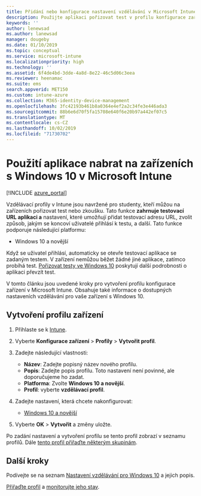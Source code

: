```yaml
---
title: Přidání nebo konfigurace nastavení vzdělávání v Microsoft Intune – Azure | Microsoft Docs
description: Použijte aplikaci pořizovat test v profilu konfigurace zařízení v zařízení s Windows 10 a novějším v Microsoft Intune. Vytvořte konfigurační profil pomocí nastavení vzdělávání a zadejte adresu URL testovací aplikace, vyberte způsob, jakým se uživatelé přihlásí, monitorovat obrazovku během testu a při testování povolí nebo zakáže návrhy textu.
keywords: ''
author: lenewsad
ms.author: lanewsad
manager: dougeby
ms.date: 01/10/2019
ms.topic: conceptual
ms.service: microsoft-intune
ms.localizationpriority: high
ms.technology: ''
ms.assetid: 6f4de4bd-3dde-4a8d-8e22-46c5d06c3eea
ms.reviewer: heenamac
ms.suite: ems
search.appverid: MET150
ms.custom: intune-azure
ms.collection: M365-identity-device-management
ms.openlocfilehash: 3fc42193b461b8a0364e4ef2a2c34fe3e446ada3
ms.sourcegitcommit: 88b6e6d70f5fa15708e640f6e20b97a442ef07c5
ms.translationtype: MT
ms.contentlocale: cs-CZ
ms.lasthandoff: 10/02/2019
ms.locfileid: "71730702"
---
```

# <a name="use-the-take-a-test-app-on-windows-10-devices-in-microsoft-intune"></a>Použití aplikace nabrat na zařízeních s Windows 10 v Microsoft Intune

[!INCLUDE [azure_portal](../includes/azure_portal.md)]

Vzdělávací profily v Intune jsou navržené pro studenty, kteří můžou na zařízeních pořizovat test nebo zkoušku. Tato funkce **zahrnuje testovací URL aplikaci a** nastavení, které umožňují přidat testovací adresu URL, zvolit způsob, jakým se koncoví uživatelé přihlásí k testu, a další. Tato funkce podporuje následující platformu:

- Windows 10 a novější

Když se uživatel přihlásí, automaticky se otevře testovací aplikace se zadaným testem. V zařízení nemůžou běžet žádné jiné aplikace, zatímco probíhá test. [Pořizovat testy ve Windows 10](https://docs.microsoft.com/education/windows/take-tests-in-windows-10) poskytují další podrobnosti o aplikaci převzít test.

V tomto článku jsou uvedené kroky pro vytvoření profilu konfigurace zařízení v Microsoft Intune. Obsahuje také informace o dostupných nastaveních vzdělávání pro vaše zařízení s Windows 10.

## <a name="create-a-device-profile"></a>Vytvoření profilu zařízení

1. Přihlaste se k [Intune](https://go.microsoft.com/fwlink/?linkid=2090973).
2. Vyberte **Konfigurace zařízení** > **Profily** > **Vytvořit profil**.
3. Zadejte následující vlastnosti:

    - **Název**: Zadejte popisný název nového profilu.
    - **Popis**: Zadejte popis profilu. Toto nastavení není povinné, ale doporučujeme ho zadat.
    - **Platforma**: Zvolte **Windows 10 a novější**.
    - **Profil**: vyberte **vzdělávací profil**.

4. Zadejte nastavení, která chcete nakonfigurovat:

    - [Windows 10 a novější](education-settings-windows.md)

5. Vyberte **OK** > **Vytvořit** a změny uložte.

Po zadání nastavení a vytvoření profilu se tento profil zobrazí v seznamu profilů. Dále [tento profil přiřaďte některým skupinám](device-profile-assign.md).

## <a name="next-steps"></a>Další kroky

Podívejte se na seznam [Nastavení vzdělávání pro Windows 10](education-settings-windows.md) a jejich popis.

[Přiřaďte profil](device-profile-assign.md) a [monitorujte jeho stav](device-profile-monitor.md).
